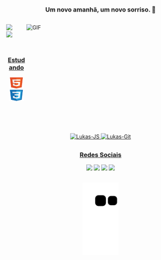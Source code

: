 <h3 align="center">Um novo amanhã, um novo sorriso. 🌻</p>

  ##

<img align="right" alt="GIF" src="https://cdn.discordapp.com/attachments/824018634606116866/1009920678893453394/tumblr_2014ed8174d4464a2791c553d381d572_77302220_640_1.gif" width="450" height="290"/>

<div align="left">
  <a href="https://github.com/lukassampaio">
</div>
  <img width="46%" src="https://github-readme-stats.vercel.app/api?username=lukassampaio&show_icons=true&theme=dark&include_all_commits=true&count_private=true"/>
<div align="left">
  <img width="46%" src="https://github-readme-stats.vercel.app/api/top-langs/?username=lukassampaio&layout=compact&langs_count=7&theme=dark"/>
</div>
  
  </br>

  ##

<div align="center">
  <h3>Estudando</h3>

  <div align="center">
    <img alt="Lukas-HTML" height="30" width="40" src="https://raw.githubusercontent.com/devicons/devicon/master/icons/html5/html5-original.svg">
    <img alt="Lukas-CSS" height="30" width="40" src="https://raw.githubusercontent.com/devicons/devicon/master/icons/css3/css3-original.svg">
    <img alt="Lukas-JS" height="30" width="40" src="https://cdn.jsdelivr.net/gh/devicons/devicon/icons/javascript/javascript-plain.svg" />
    <img alt="Lukas-Git" height="30" width="40" src="https://cdn.jsdelivr.net/gh/devicons/devicon/icons/git/git-original.svg" />
  </div>
</div>

  ##

<div align="center">
  <h3>Redes Sociais</h3>
  
  <div align="center">
    <a href="https://www.instagram.com/lukass_sampaio" target="_blank"><img src="https://img.shields.io/badge/-Instagram-%23E4405F?style=for-the-badge&logo=instagram&logoColor=white" target="_blank"></a>
    <a href="https://www.linkedin.com/in/lukas-sampaio-87b80818a/" target"_blank"><img src="https://img.shields.io/badge/LinkedIn-0077B5?style=for-the-badge&logo=linkedin&logoColor=white" target="_blank"></a>	
    <a href = "mailto:lukassampaiorodrigues@gmail.com"><img src="https://img.shields.io/badge/Gmail-D14836?style=for-the-badge&logo=gmail&logoColor=white" target="_blank"></a>
    <a href="https://t.me/LksBRZ" target="_blank"><img src="https://img.shields.io/badge/Telegram-2CA5E0?style=for-the-badge&logo=telegram&logoColor=white" target="blank"></a>
  </div>
  
  ##

![Snake animation](https://github.com/lukassampaio/lukassampaio/blob/output/github-contribution-grid-snake.svg)  

</div>
